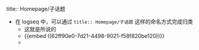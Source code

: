 title:: Homepage/子话题

- 在 logseq 中，可以通过 `title:: Homepage/子话题` 这样的命名方式完成归类
	- 这就是所说的
	- {{embed ((62ff90e0-7d21-4498-9021-f58f820be120))}}
	-
